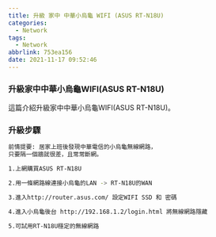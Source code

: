 ```yaml
---
title: 升級 家中 中華小烏龜 WIFI (ASUS RT-N18U)
categories:
  - Network
tags:
  - Network
abbrlink: 753ea156
date: 2021-11-17 09:52:46
---
```

### 升級家中中華小烏龜WIFI(ASUS RT-N18U)
<!--more-->
這篇介紹升級家中中華小烏龜WIFI(ASUS RT-N18U)。

### 升級步驟
```sh
前情提要: 居家上班後發現中華電信的小烏龜無線網路，
只要隔一個牆就很差，且常常斷網。

1.上網購買ASUS RT-N18U

2.用一條網路線連接小烏龜的LAN -> RT-N18U的WAN

3.進入http://router.asus.com/ 設定WIFI SSD 和 密碼

4.進入小烏龜後台 http://192.168.1.2/login.html 將無線網路隱藏

5.可試用RT-N18U穩定的無線網路
```
